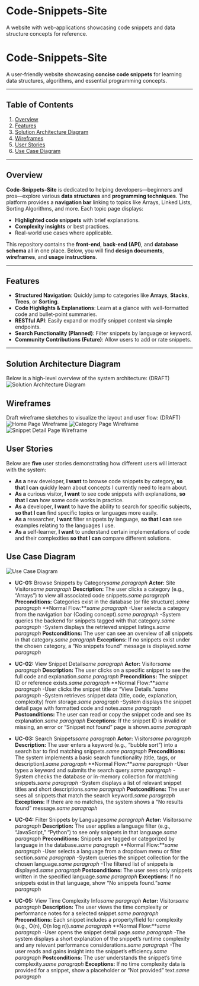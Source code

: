 # Code-Snippets-Site
A website with web-applications showcasing code snippets and data structure concepts for reference. 

# **Code-Snippets-Site**  
A user-friendly website showcasing **concise code snippets** for learning data structures, algorithms, and essential programming concepts.

---

## **Table of Contents**  
1. [Overview](#overview)  
2. [Features](#features)  
3. [Solution Architecture Diagram](#solution-architecture-diagram)  
4. [Wireframes](#wireframes)
5. [User Stories](#user-stories)
6. [Use Case Diagram](#use-case-diagram) 

---

## **Overview**  
**Code-Snippets-Site** is dedicated to helping developers—beginners and pros—explore various **data structures** and **programming techniques**. The platform provides a **navigation bar** linking to topics like Arrays, Linked Lists, Sorting Algorithms, and more. Each topic page displays:

- **Highlighted code snippets** with brief explanations.  
- **Complexity insights** or best practices.  
- Real-world use cases where applicable.

This repository contains the **front-end**, **back-end (API)**, and **database schema** all in one place. Below, you will find **design documents**, **wireframes**, and **usage instructions**.

---

## **Features**  
- **Structured Navigation**: Quickly jump to categories like **Arrays**, **Stacks**, **Trees**, or **Sorting**.  
- **Code Highlights & Explanations**: Learn at a glance with well-formatted code and bullet-point summaries.  
- **RESTful API**: Easily expand or modify snippet content via simple endpoints.  
- **Search Functionality (Planned)**: Filter snippets by language or keyword.  
- **Community Contributions (Future)**: Allow users to add or rate snippets.

---

## **Solution Architecture Diagram**  
Below is a high-level overview of the system architecture: (DRAFT)
![Solution Architecture Diagram](Images/Architecture.png)

## **Wireframes**
Draft wireframe sketches to visualize the layout and user flow: (DRAFT)
![Home Page Wireframe](Images/WireframeHome.png)
![Category Page Wireframe](Images/WireframeCategory.png)
![Snippet Detail Page Wireframe](Images/WireframeDetails.png)

## **User Stories**
Below are **five** user stories demonstrating how different users will interact with the system:
- **As a** new developer, **I want** to browse code snippets by category, **so that I can** quickly learn about concepts I currently need to learn about.
- **As a** curious visitor, **I want** to see code snippets with explanations, **so that I can** how some code works in practice.
- **As a** developer, **I want** to have the ability to search for specific subjects, **so that I can** find specific topics or languages more easily.
- **As a** researcher, **I want** filter snippets by language, **so that I can** see examples relating to the languages I use.
- **As a** self-learner, **I want** to understand certain implementations of code and their complexities **so that I can** compare different solutions.

## **Use Case Diagram**
![Use Case Diagram](Images/UseCase.png)

- **UC-01:** Browse Snippets by Category*same paragraph*
**Actor:** Site Visitor*same paragraph*
**Description:** The user clicks a category (e.g., “Arrays”) to view all associated code snippets.*same paragraph*
**Preconditions:** Categories exist in the database (or file structure).*same paragraph*
**Normal Flow:***same paragraph*
-User selects a category from the navigation bar (Coding concept).*same paragraph*
-System queries the backend for snippets tagged with that category.*same paragraph*
-System displays the retrieved snippet listings.*same paragraph*
**Postconditions:** The user can see an overview of all snippets in that category.*same paragraph*
**Exceptions:** If no snippets exist under the chosen category, a “No snippets found” message is displayed.*same paragraph*

- **UC-02:** View Snippet Detail*same paragraph*
**Actor:** Visitor*same paragraph*
**Description:** The user clicks on a specific snippet to see the full code and explanation.*same paragraph*
**Preconditions:** The snippet ID or reference exists.*same paragraph*
**Normal Flow:***same paragraph*
-User clicks the snippet title or “View Details.”*same paragraph*
-System retrieves snippet data (title, code, explanation, complexity) from storage.*same paragraph*
-System displays the snippet detail page with formatted code and notes.*same paragraph*
**Postconditions:** The user can read or copy the snippet code and see its explanation.*same paragraph*
**Exceptions:** If the snippet ID is invalid or missing, an error or “Snippet not found” page is shown.*same paragraph*

- **UC-03:** Search Snippets*same paragraph*
**Actor:** Visitor*same paragraph*
**Description:** The user enters a keyword (e.g., “bubble sort”) into a search bar to find matching snippets.*same paragraph*
**Preconditions:** The system implements a basic search functionality (title, tags, or description).*same paragraph*
**Normal Flow:***same paragraph*
-User types a keyword and submits the search query.*same paragraph*
-System checks the database or in-memory collection for matching snippets.*same paragraph*
-System displays a list of relevant snippet titles and short descriptions.*same paragraph*
**Postconditions:** The user sees all snippets that match the search keyword.*same paragraph*
**Exceptions:** If there are no matches, the system shows a “No results found” message.*same paragraph*

- **UC-04:** Filter Snippets by Language*same paragraph*
**Actor:** Visitor*same paragraph*
**Description:** The user applies a language filter (e.g., “JavaScript,” “Python”) to see only snippets in that language.*same paragraph*
**Preconditions:** Snippets are tagged or categorized by language in the database.*same paragraph*
**Normal Flow:***same paragraph*
-User selects a language from a dropdown menu or filter section.*same paragraph*
-System queries the snippet collection for the chosen language.*same paragraph*
-The filtered list of snippets is displayed.*same paragraph*
**Postconditions:** The user sees only snippets written in the specified language.*same paragraph*
**Exceptions:** If no snippets exist in that language, show “No snippets found.”*same paragraph*

- **UC-05:** View Time Complexity Info*same paragraph*
**Actor:** Visitor*same paragraph*
**Description:** The user views the time complexity or performance notes for a selected snippet.*same paragraph*
**Preconditions:** Each snippet includes a property/field for complexity (e.g., O(n), O(n log n)).*same paragraph*
**Normal Flow:***same paragraph*
-User opens the snippet detail page.*same paragraph*
-The system displays a short explanation of the snippet’s runtime complexity and any relevant performance considerations.*same paragraph*
-The user reads and gains insight into the snippet’s efficiency.*same paragraph*
**Postconditions:** The user understands the snippet’s time complexity.*same paragraph*
**Exceptions:** If no time complexity data is provided for a snippet, show a placeholder or “Not provided” text.*same paragraph*